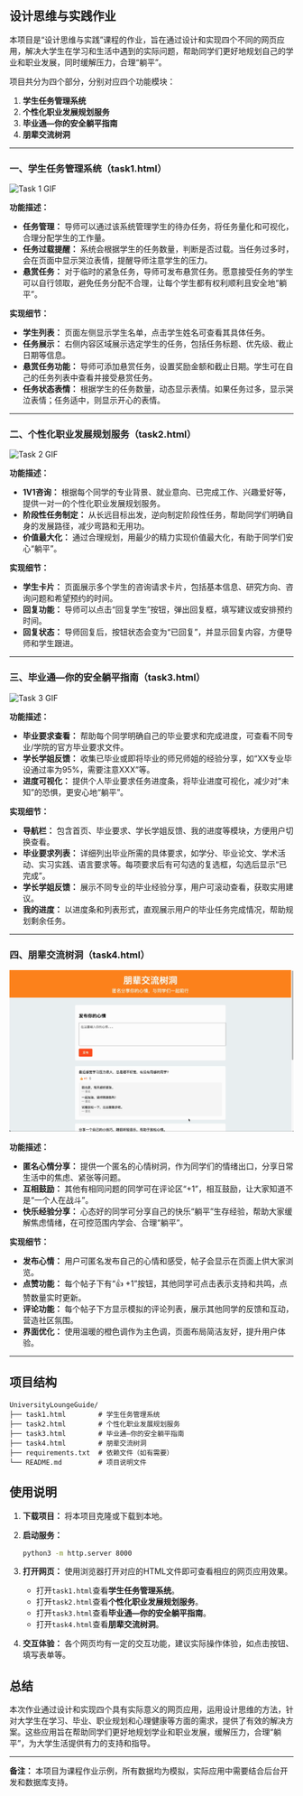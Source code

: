 ## 设计思维与实践作业

本项目是“设计思维与实践”课程的作业，旨在通过设计和实现四个不同的网页应用，解决大学生在学习和生活中遇到的实际问题，帮助同学们更好地规划自己的学业和职业发展，同时缓解压力，合理“躺平”。

项目共分为四个部分，分别对应四个功能模块：

1. **学生任务管理系统**
2. **个性化职业发展规划服务**
3. **毕业通—你的安全躺平指南**
4. **朋辈交流树洞**

---

### 一、学生任务管理系统（task1.html）

![Task 1 GIF](./demo/GIF/task1.gif)

**功能描述：**

- **任务管理：** 导师可以通过该系统管理学生的待办任务，将任务量化和可视化，合理分配学生的工作量。
- **任务过载提醒：** 系统会根据学生的任务数量，判断是否过载。当任务过多时，会在页面中显示哭泣表情，提醒导师注意学生的压力。
- **悬赏任务：** 对于临时的紧急任务，导师可发布悬赏任务。愿意接受任务的学生可以自行领取，避免任务分配不合理，让每个学生都有权利顺利且安全地“躺平”。

**实现细节：**

- **学生列表：** 页面左侧显示学生名单，点击学生姓名可查看其具体任务。
- **任务展示：** 右侧内容区域展示选定学生的任务，包括任务标题、优先级、截止日期等信息。
- **悬赏任务功能：** 导师可添加悬赏任务，设置奖励金额和截止日期。学生可在自己的任务列表中查看并接受悬赏任务。
- **任务状态表情：** 根据学生的任务数量，动态显示表情。如果任务过多，显示哭泣表情；任务适中，则显示开心的表情。

---

### 二、个性化职业发展规划服务（task2.html）

![Task 2 GIF](./demo/GIF/task2.gif)

**功能描述：**

- **1V1咨询：** 根据每个同学的专业背景、就业意向、已完成工作、兴趣爱好等，提供一对一的个性化职业发展规划服务。
- **阶段性任务制定：** 从长远目标出发，逆向制定阶段性任务，帮助同学们明确自身的发展路径，减少弯路和无用功。
- **价值最大化：** 通过合理规划，用最少的精力实现价值最大化，有助于同学们安心“躺平”。

**实现细节：**

- **学生卡片：** 页面展示多个学生的咨询请求卡片，包括基本信息、研究方向、咨询问题和希望预约的时间。
- **回复功能：** 导师可以点击“回复学生”按钮，弹出回复框，填写建议或安排预约时间。
- **回复状态：** 导师回复后，按钮状态会变为“已回复”，并显示回复内容，方便导师和学生跟进。

---

### 三、毕业通—你的安全躺平指南（task3.html）

![Task 3 GIF](./demo/GIF/task3.gif)

**功能描述：**

- **毕业要求查看：** 帮助每个同学明确自己的毕业要求和完成进度，可查看不同专业/学院的官方毕业要求文件。
- **学长学姐反馈：** 收集已毕业或即将毕业的师兄师姐的经验分享，如“XX专业毕设通过率为95%，需要注意XXX”等。
- **进度可视化：** 提供个人毕业要求任务进度条，将毕业进度可视化，减少对“未知”的恐惧，更安心地“躺平”。

**实现细节：**

- **导航栏：** 包含首页、毕业要求、学长学姐反馈、我的进度等模块，方便用户切换查看。
- **毕业要求列表：** 详细列出毕业所需的具体要求，如学分、毕业论文、学术活动、实习实践、语言要求等。每项要求后有可勾选的复选框，勾选后显示“已完成”。
- **学长学姐反馈：** 展示不同专业的毕业经验分享，用户可滚动查看，获取实用建议。
- **我的进度：** 以进度条和列表形式，直观展示用户的毕业任务完成情况，帮助规划剩余任务。

---

### 四、朋辈交流树洞（task4.html）

![Task 4 GIF](./demo/GIF/task4.gif)

**功能描述：**

- **匿名心情分享：** 提供一个匿名的心情树洞，作为同学们的情绪出口，分享日常生活中的焦虑、紧张等问题。
- **互相鼓励：** 其他有相同问题的同学可在评论区“+1”，相互鼓励，让大家知道不是“一个人在战斗”。
- **快乐经验分享：** 心态好的同学可分享自己的快乐“躺平”生存经验，帮助大家缓解焦虑情绪，在可控范围内学会、合理“躺平”。

**实现细节：**

- **发布心情：** 用户可匿名发布自己的心情和感受，帖子会显示在页面上供大家浏览。
- **点赞功能：** 每个帖子下有“👍 +1”按钮，其他同学可点击表示支持和共鸣，点赞数量实时更新。
- **评论功能：** 每个帖子下方显示模拟的评论列表，展示其他同学的反馈和互动，营造社区氛围。
- **界面优化：** 使用温暖的橙色调作为主色调，页面布局简洁友好，提升用户体验。

---

## 项目结构

```
UniversityLoungeGuide/
├── task1.html        # 学生任务管理系统
├── task2.html        # 个性化职业发展规划服务
├── task3.html        # 毕业通—你的安全躺平指南
├── task4.html        # 朋辈交流树洞
├── requirements.txt  # 依赖文件（如有需要）
└── README.md         # 项目说明文件
```

## 使用说明

1. **下载项目：** 将本项目克隆或下载到本地。

2. **启动服务：**

   ```bash
   python3 -m http.server 8000
   ```

3. **打开网页：** 使用浏览器打开对应的HTML文件即可查看相应的网页应用效果。

   - 打开`task1.html`查看**学生任务管理系统**。
   - 打开`task2.html`查看**个性化职业发展规划服务**。
   - 打开`task3.html`查看**毕业通—你的安全躺平指南**。
   - 打开`task4.html`查看**朋辈交流树洞**。

3. **交互体验：** 各个网页均有一定的交互功能，建议实际操作体验，如点击按钮、填写表单等。

## 总结

本次作业通过设计和实现四个具有实际意义的网页应用，运用设计思维的方法，针对大学生在学习、毕业、职业规划和心理健康等方面的需求，提供了有效的解决方案。这些应用旨在帮助同学们更好地规划学业和职业发展，缓解压力，合理“躺平”，为大学生活提供有力的支持和指导。

---

**备注：** 本项目为课程作业示例，所有数据均为模拟，实际应用中需要结合后台开发和数据库支持。
